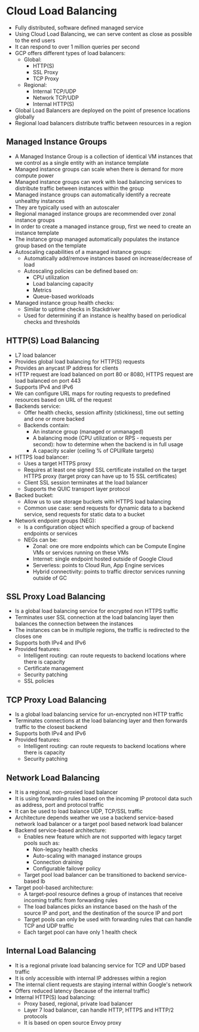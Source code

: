 # Cloud Load Balancing

- Fully distributed, software defined managed service
- Using Cloud Load Balancing, we can serve content as close as possible to the end users
- It can respond to over 1 million queries per second
- GCP offers different types of load balancers:
    - Global:
        - HTTP(S)
        - SSL Proxy
        - TCP Proxy
    - Regional:
        - Internal TCP/UDP
        - Network TCP/UDP
        - Internal HTTP(S)
- Global Load Balancers are deployed on the point of presence locations globally
- Regional load balancers distribute traffic between resources in a region

## Managed Instance Groups

- A Managed Instance Group is a collection of identical VM instances that we control as a single entity with an instance template
- Managed instance groups can scale when there is demand for more compute power
- Managed instance groups can work with load balancing services to distribute traffic between instances within the group
- Managed instance groups can automatically identify a recreate unhealthy instances
- They are typically used with an autoscaler
- Regional managed instance groups are recommended over zonal instance groups
- In order to create a managed instance group, first we need to create an instance template
- The instance group managed automatically populates the instance group based on the template
- Autoscaling capabilities of a managed instance groups:
    - Automatically add/remove instances based on increase/decrease of load
    - Autoscaling policies can be defined based on:
        - CPU utilization
        - Load balancing capacity
        - Metrics
        - Queue-based workloads
- Managed instance group health checks:
    - Similar to uptime checks in Stackdriver
    - Used for determining if an instance is healthy based on periodical checks and thresholds

## HTTP(S) Load Balancing

- L7 load balancer
- Provides global load balancing for HTTP(S) requests
- Provides an anycast IP address for clients
- HTTP request are load balanced on port 80 or 8080, HTTPS request are load balanced on port 443
- Supports IPv4 and IPv6
- We can configure URL maps for routing requests to predefined resources based on URL of the request
- Backends service:
    - Offer health checks, session affinity (stickiness), time out setting and one or more backed
    - Backends contain:
        - An instance group (managed or unmanaged)
        - A balancing mode (CPU utilization or RPS - requests per second): how to determine when the backend is in full usage
        - A capacity scaler (ceiling % of CPU/Rate targets)
- HTTPS load balancer:
    - Uses a target HTTPS proxy
    - Requires at least one signed SSL certificate installed on the target HTTPS proxy (target proxy can have up to 15 SSL certificates)
    - Client SSL session terminates at the load balancer
    - Supports the QUIC transport layer protocol
- Backed bucket:
    - Allow us to use storage buckets with HTTPS load balancing
    - Common use case: send requests for dynamic data to a backend service, send requests for static data to a bucket
- Network endpoint groups (NEG):
    - Is a configuration object which specified a group of backend endpoints or services
    - NEGs can be:
        - Zonal: one ore more endpoints which can be Compute Engine VMs or services running on these VMs
        - Internet: single endpoint hosted outside of Google Cloud
        - Serverless: points to Cloud Run, App Engine services
        - Hybrid connectivity: points to traffic director services running outside of GC

## SSL Proxy Load Balancing

- Is a global load balancing service for encrypted non HTTPS traffic
- Terminates user SSL connection at the load balancing layer then balances the connection between the instances
- The instances can be in multiple regions, the traffic is redirected to the closes one
- Supports both IPv4 and IPv6
- Provided features:
    - Intelligent routing: can route requests to backend locations where there is capacity
    - Certificate management
    - Security patching
    - SSL policies

## TCP Proxy Load Balancing

- Is a global load balancing service for un-encrypted non HTTP traffic
- Terminates connections at the load balancing layer and then forwards traffic to the closest backend
- Supports both IPv4 and IPv6
- Provided features:
    - Intelligent routing: can route requests to backend locations where there is capacity
    - Security patching

## Network Load Balancing

- It is a regional, non-proxied load balancer
- It is using forwarding rules based on the incoming IP protocol data such as address, port and protocol traffic
- It can be used to load balance UDP, TCP/SSL traffic
- Architecture depends weather we use a backend service-based network load balancer or a target pool based network load balancer
- Backend service-based architecture:
    - Enables new feature which are not supported with legacy target pools such as:
        - Non-legacy health checks
        - Auto-scaling with managed instance groups
        - Connection draining
        - Configurable failover policy
    - Target pool load balancer can be transitioned to backend service-based lb
- Target pool-based architecture:
    - A target-pool resource defines a group of instances that receive incoming traffic from forwarding rules
    - The load balances picks an instance based on the hash of the source IP and port, and the destination of the source IP and port
    - Target pools can only be used with forwarding rules that can handle TCP and UDP traffic
    - Each target pool can have only 1 health check

## Internal Load Balancing

- It is a regional private load balancing service for TCP and UDP based traffic
- It is only accessible with internal IP addresses within a region
- The internal client requests are staying internal within Google's network
- Offers reduced latency (because of the internal traffic)
- Internal HTTP(S) load balancing:
    - Proxy based, regional, private load balancer
    - Layer 7 load balancer, can handle HTTP, HTTPS and HTTP/2 protocols
    - It is based on open source Envoy proxy
